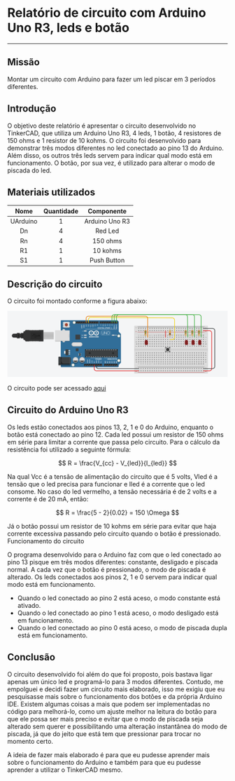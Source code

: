 # Relatório de circuito com Arduino Uno R3, leds e botão

---

## Missão

Montar um circuito com Arduino para fazer um led piscar em 3 períodos diferentes.

## Introdução

O objetivo deste relatório é apresentar o circuito desenvolvido no TinkerCAD, que utiliza um Arduino Uno R3, 4 leds, 1 botão, 4 resistores de 150 ohms e 1 resistor de 10 kohms. O circuito foi desenvolvido para demonstrar três modos diferentes no led conectado ao pino 13 do Arduino. Além disso, os outros três leds servem para indicar qual modo está em funcionamento. O botão, por sua vez, é utilizado para alterar o modo de piscada do led.

## Materiais utilizados

| Nome | Quantidade | Componente |
|:----:|:----------:|:----------:|
| UArduino | 1 | Arduino Uno R3 |
| Dn | 4 | Red Led |
| Rn | 4 | 150 ohms |
| R1 | 1 | 10 kohms |
| S1 | 1 | Push Button |

## Descrição do circuito

O circuito foi montado conforme a figura abaixo:

![Circuito de Arduino Uno R3](circuit.png)

O circuito pode ser acessado [aqui](https://www.tinkercad.com/things/cqSO2AV83Ep-sizzling-kup-rottis/editel?sharecode=Q0StE0Q44p3Bf00AVAsJu6152gDBIaA629UHOi3vmYE)

## Circuito do Arduino Uno R3

Os leds estão conectados aos pinos 13, 2, 1 e 0 do Arduino, enquanto o botão está conectado ao pino 12. Cada led possui um resistor de 150 ohms em série para limitar a corrente que passa pelo circuito.
Para o cálculo da resistência foi utilizado a seguinte fórmula:

$$ R = \frac{V_{cc} - V_{led}}{I_{led}} $$

Na qual Vcc é a tensão de alimentação do circuito que é 5 volts, Vled é a tensão que o led precisa para funcionar e Iled é a corrente que o led consome. No caso do led vermelho, a tensão necessária é de 2 volts e a corrente é de 20 mA, então:

$$ R = \frac{5 - 2}{0.02} = 150 \Omega $$

Já o botão possui um resistor de 10 kohms em série para evitar que haja corrente excessiva passando pelo circuito quando o botão é pressionado.
Funcionamento do circuito

O programa desenvolvido para o Arduino faz com que o led conectado ao pino 13 pisque em três modos diferentes: constante, desligado e piscada normal. A cada vez que o botão é pressionado, o modo de piscada é alterado. Os leds conectados aos pinos 2, 1 e 0 servem para indicar qual modo está em funcionamento.

- Quando o led conectado ao pino 2 está aceso, o modo constante está ativado.
- Quando o led conectado ao pino 1 está aceso, o modo desligado está em funcionamento.
- Quando o led conectado ao pino 0 está aceso, o modo de piscada dupla está em funcionamento.

## Conclusão

O circuito desenvolvido foi além do que foi proposto, pois bastava ligar apenas um único led e programá-lo para 3 modos diferentes. Contudo, me empolguei e decidi fazer um circuito mais elaborado, isso me exigiu que eu pesquisasse mais sobre o funcionamento dos botões e da própria Arduino IDE. Existem algumas coisas a mais que podem ser implementadas no código para melhorá-lo, como um ajuste melhor na leitura do botão para que ele possa ser mais preciso e evitar que o modo de piscada seja alterado sem querer e possibilitando uma alteração instantânea do modo de piscada, já que do jeito que está tem que pressionar para trocar no momento certo.

A ideia de fazer mais elaborado é para que eu pudesse aprender mais sobre o funcionamento do Arduino e também para que eu pudesse aprender a utilizar o TinkerCAD mesmo.
